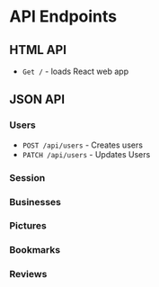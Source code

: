 # API Endpoints

## HTML API
* `Get /` - loads React web app


## JSON API

### Users
* `POST /api/users` - Creates users
* `PATCH /api/users` - Updates Users

### Session


### Businesses

### Pictures

### Bookmarks

### Reviews

